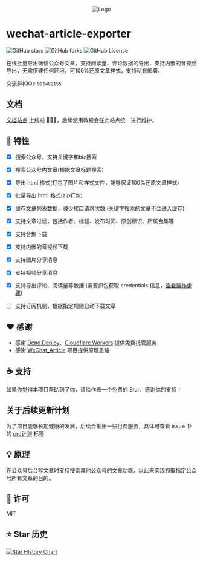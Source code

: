 <p align="center">
  <img src="./assets/logo.svg" alt="Logo">
</p>

# wechat-article-exporter

![GitHub stars]
![GitHub forks]
![GitHub License]


在线批量导出微信公众号文章，支持阅读量、评论数据的导出，支持内嵌的音视频导出，无需搭建任何环境，可100%还原文章样式，支持私有部署。

交流群(QQ): `991482155`

## 文档

[文档站点](https://wechat-article-docs.deno.dev) 上线啦 🎉🎉🎉，后续使用教程会在此站点统一进行维护。


## :dart: 特性

- [x] 搜索公众号，支持关键字和biz搜索
- [x] 搜索公众号内文章(根据文章标题搜索)
- [x] 导出 html 格式(打包了图片和样式文件，能够保证100%还原文章样式)
- [x] 批量导出 html 格式(zip打包)
- [x] 缓存文章列表数据，减少接口请求次数 (关键字搜索的文章不会进入缓存)
- [x] 支持文章过滤，包括作者、标题、发布时间、原创标识、所属合集等
- [x] 支持合集下载
- [x] 支持内嵌的音视频下载
- [x] 支持图片分享消息
- [x] 支持视频分享消息
- [x] 支持导出评论、阅读量等数据 (需要抓包获取 credentials 信息，[查看操作步骤](docs/credentials.md))
- [ ] 支持订阅机制，根据指定规则自动下载文章


## :heart: 感谢

- 感谢 [Deno Deploy]、[Cloudflare Workers] 提供免费托管服务
- 感谢 [WeChat_Article] 项目提供原理思路


## :coffee: 支持

如果你觉得本项目帮助到了你，请给作者一个免费的 Star，感谢你的支持！



## 关于后续更新计划

为了项目能够长期健康的发展，后续会推出一些付费服务，具体可查看 issue 中的 [pro计划](https://github.com/wechat-article/wechat-article-exporter/labels/pro%E8%AE%A1%E5%88%92) 标签


## :bulb: 原理

在公众号后台写文章时支持搜索其他公众号的文章功能，以此来实现抓取指定公众号所有文章的目的。


## :memo: 许可

MIT


## :star: Star 历史

[![Star History Chart]][Star History Chart Link]



<!-- Definitions -->

[deploy-badge]: https://img.shields.io/github/actions/workflow/status/jooooock/wechat-article-exporter/.github%2Fworkflows%2Fdeno_deploy.yml?label=Deploy

[deploy]: https://github.com/jooooock/wechat-article-exporter/actions

[Github stars]: https://img.shields.io/github/stars/jooooock/wechat-article-exporter?style=social&label=Star&style=plastic

[Github forks]: https://img.shields.io/github/forks/jooooock/wechat-article-exporter?style=social&label=Fork&style=plastic

[Github License]: https://img.shields.io/github/license/jooooock/wechat-article-exporter?label=License

[微信公众平台]: https://mp.weixin.qq.com/cgi-bin/registermidpage?action=index&lang=zh_CN

[登录页面]: https://wechat-article-exporter.deno.dev/login

[切换账号]: assets/switch-account.png

[Deno Deploy]: https://deno.com/deploy

[Cloudflare Workers]: https://workers.cloudflare.com

[Wechat_Article]: https://github.com/1061700625/WeChat_Article

[Star History Chart]: https://api.star-history.com/svg?repos=jooooock/wechat-article-exporter&type=Timeline

[Star History Chart Link]: https://star-history.com/#jooooock/wechat-article-exporter&Timeline
